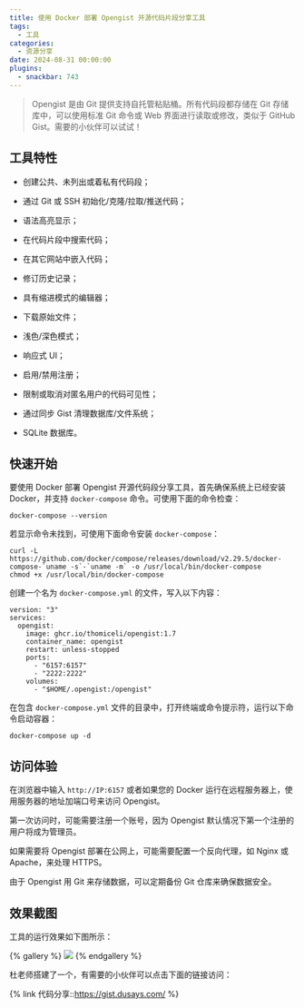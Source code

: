 ```yaml
---
title: 使用 Docker 部署 Opengist 开源代码片段分享工具
tags:
  - 工具
categories:
  - 资源分享
date: 2024-08-31 00:00:00
plugins:
  - snackbar: 743
---
```


> Opengist 是由 Git 提供支持自托管粘贴桶。所有代码段都存储在 Git 存储库中，可以使用标准 Git 命令或 Web 界面进行读取或修改，类似于 GitHub Gist。需要的小伙伴可以试试！

<!-- more -->

## 工具特性

* 创建公共、未列出或着私有代码段；

* 通过 Git 或 SSH 初始化/克隆/拉取/推送代码；

* 语法高亮显示；

* 在代码片段中搜索代码；

* 在其它网站中嵌入代码；

* 修订历史记录；

* 具有缩进模式的编辑器；

* 下载原始文件；

* 浅色/深色模式；

* 响应式 UI；

* 启用/禁用注册；

* 限制或取消对匿名用户的代码可见性；

* 通过同步 Gist 清理数据库/文件系统；

* SQLite 数据库。

## 快速开始

要使用 Docker 部署 Opengist 开源代码段分享工具，首先确保系统上已经安装 Docker，并支持 `docker-compose` 命令。可使用下面的命令检查：

```
docker-compose --version
```

若显示命令未找到，可使用下面命令安装 `docker-compose`：

```
curl -L https://github.com/docker/compose/releases/download/v2.29.5/docker-compose-`uname -s`-`uname -m` -o /usr/local/bin/docker-compose
chmod +x /usr/local/bin/docker-compose
```

创建一个名为 `docker-compose.yml` 的文件，写入以下内容：

```
version: "3"
services:
  opengist:
    image: ghcr.io/thomiceli/opengist:1.7
    container_name: opengist
    restart: unless-stopped
    ports:
      - "6157:6157"
      - "2222:2222"
    volumes:
      - "$HOME/.opengist:/opengist"
```

在包含 `docker-compose.yml` 文件的目录中，打开终端或命令提示符，运行以下命令启动容器：

```
docker-compose up -d
```

## 访问体验

在浏览器中输入 `http://IP:6157` 或者如果您的 Docker 运行在远程服务器上，使用服务器的地址加端口号来访问 Opengist。

第一次访问时，可能需要注册一个账号，因为 Opengist 默认情况下第一个注册的用户将成为管理员。

如果需要将 Opengist 部署在公网上，可能需要配置一个反向代理，如 Nginx 或 Apache，来处理 HTTPS。

由于 Opengist 用 Git 来存储数据，可以定期备份 Git 仓库来确保数据安全。

## 效果截图

工具的运行效果如下图所示：

{% gallery %}
![](https://cdn.dusays.com/2024/08/743-1.jpg)
{% endgallery %}

杜老师搭建了一个，有需要的小伙伴可以点击下面的链接访问：

{% link 代码分享::https://gist.dusays.com/ %}